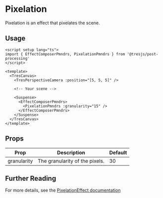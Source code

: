 # Pixelation

<DocsDemo>
  <PixelationDemo />
</DocsDemo>

Pixelation is an effect that pixelates the scene.

## Usage

```vue{2,11-15}
<script setup lang="ts">
import { EffectComposerPmndrs, PixelationPmndrs } from '@tresjs/post-processing'
</script>

<template>
  <TresCanvas>
    <TresPerspectiveCamera :position="[5, 5, 5]" />

    <!-- Your scene -->

    <Suspense>
      <EffectComposerPmndrs>
        <PixelationPmndrs :granularity="15" />
      </EffectComposerPmndrs>
    </Suspense>
  </TresCanvas>
</template>
```

## Props

| Prop        | Description                    | Default |
| ----------- | ------------------------------ | ------- |
| granularity | The granularity of the pixels. | 30      |

## Further Reading
For more details, see the [PixelationEffect documentation](https://pmndrs.github.io/postprocessing/public/docs/class/src/effects/PixelationEffect.js~PixelationEffect.html)
